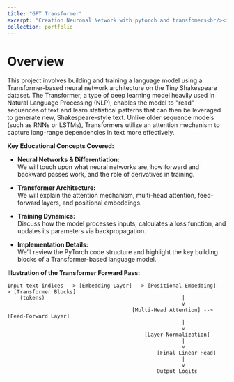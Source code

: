 ```yaml
---
title: "GPT Transformer"
excerpt: "Creation Neuronal Network with pytorch and transfomers<br/><img src='https://raw.githubusercontent.com/jvilchesf/portfolio.github.io/refs/heads/main/images/portfolio_ai_1_tranformers.png'>"
collection: portfolio
---
```


# Overview

This project involves building and training a language model using a Transformer-based neural network architecture on the Tiny Shakespeare dataset. The Transformer, a type of deep learning model heavily used in Natural Language Processing (NLP), enables the model to "read" sequences of text and learn statistical patterns that can then be leveraged to generate new, Shakespeare-style text. Unlike older sequence models (such as RNNs or LSTMs), Transformers utilize an attention mechanism to capture long-range dependencies in text more effectively.

**Key Educational Concepts Covered:**

- **Neural Networks & Differentiation:**  
  We will touch upon what neural networks are, how forward and backward passes work, and the role of derivatives in training.
  
- **Transformer Architecture:**  
  We will explain the attention mechanism, multi-head attention, feed-forward layers, and positional embeddings.
  
- **Training Dynamics:**  
  Discuss how the model processes inputs, calculates a loss function, and updates its parameters via backpropagation.

- **Implementation Details:**  
  We’ll review the PyTorch code structure and highlight the key building blocks of a Transformer-based language model.

**Illustration of the Transformer Forward Pass:**


    Input text indices --> [Embedding Layer] --> [Positional Embedding] --> [Transformer Blocks]
        (tokens)                                            |
                                                            v
                                            [Multi-Head Attention] --> [Feed-Forward Layer]
                                                            |
                                                            v
                                                [Layer Normalization]
                                                            |
                                                            v
                                                    [Final Linear Head]
                                                            |
                                                            v
                                                    Output Logits
